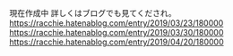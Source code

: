 現在作成中
詳しくはブログでも見てくだされ。
https://racchie.hatenablog.com/entry/2019/03/23/180000
https://racchie.hatenablog.com/entry/2019/03/30/180000
https://racchie.hatenablog.com/entry/2019/04/20/180000
